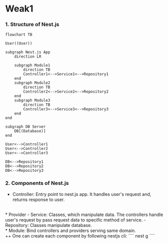 # Weak1

### 1. Structure of Nest.js

```` mermaid
flowchart TB

User((User))

subgraph Nest.js App
    direction LR
    
    subgraph Module1
        direction TB
        Controller1<-->Service1<-->Repository1
    end
    subgraph Module2
        direction TB
        Controller2<-->Service2<-->Repository2
    end
    subgraph Module3
        direction TB
        Controller3<-->Service3<-->Repository3
    end
end

subgraph DB Server
    DB[(Database)]
end

User<-->Controller1
User<-->Controller2
User<-->Controller3

DB<-->Repository1
DB<-->Repository2
DB<-->Repository3

````
### 2. Components of Nest.js

* Controller: Entry point to nest.js app. It handles user's request and, returns response to user.
<br>
* Provider
  - Service: Classes, which manipulate data. The controllers handle user's request by pass request data to specific method of service.
  - Repository: Classes manipulate database.
<br>
* Module: Bind controllers and providers serving same domain.
<br>
++ One can create each component by following nestjs cli: 
````
    nest g <component name> <domain name>
````












